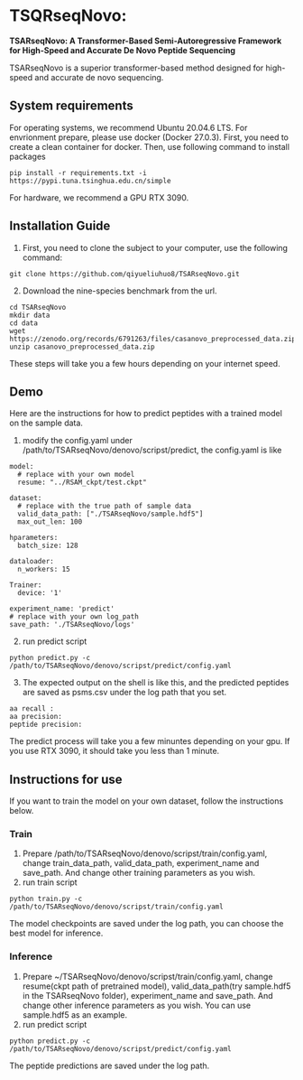 # TSQRseqNovo:

**TSARseqNovo: A Transformer-Based Semi-Autoregressive Framework for High-Speed and Accurate De Novo Peptide Sequencing**

TSARseqNovo is a superior transformer-based method designed for high-speed and accurate de novo sequencing.

## System requirements
For operating systems, we recommend Ubuntu 20.04.6 LTS.
For envrionment prepare, please use docker (Docker 27.0.3). First, you need to create a clean container for docker. Then, use following command to install packages
~~~
pip install -r requirements.txt -i https://pypi.tuna.tsinghua.edu.cn/simple
~~~
For hardware, we recommend a GPU RTX 3090.

## Installation Guide
1. First, you need to clone the subject to your computer, use the following command:
~~~
git clone https://github.com/qiyueliuhuo8/TSARseqNovo.git
~~~
2. Download the nine-species benchmark from the url.
~~~
cd TSARseqNovo
mkdir data
cd data
wget https://zenodo.org/records/6791263/files/casanovo_preprocessed_data.zip
unzip casanovo_preprocessed_data.zip
~~~
These steps will take you a few hours depending on your internet speed.

## Demo
Here are the instructions for how to predict peptides with a trained model on the sample data.
1. modify the config.yaml under /path/to/TSARseqNovo/denovo/scripst/predict, the config.yaml is like
~~~
model:
  # replace with your own model
  resume: "../RSAM_ckpt/test.ckpt"

dataset:
  # replace with the true path of sample data
  valid_data_path: ["./TSARseqNovo/sample.hdf5"]
  max_out_len: 100

hparameters:
  batch_size: 128

dataloader:
  n_workers: 15

Trainer:
  device: '1'

experiment_name: 'predict'
# replace with your own log_path
save_path: './TSARseqNovo/logs'
~~~
2. run predict script
~~~
python predict.py -c /path/to/TSARseqNovo/denovo/scripst/predict/config.yaml
~~~
3. The expected output on the shell is like this, and the predicted peptides are saved as psms.csv under the log path that you set.
~~~
aa recall :
aa precision:
peptide precision: 
~~~
The predict process will take you a few minuntes depending on your gpu. If you use RTX 3090, it should take you less than 1 minute.

## Instructions for use
If you want to train the model on your own dataset, follow the instructions below.
### Train
1. Prepare /path/to/TSARseqNovo/denovo/scripst/train/config.yaml, change train_data_path, valid_data_path, experiment_name and save_path. And change other training parameters as you wish.
2. run train script 
~~~
python train.py -c /path/to/TSARseqNovo/denovo/scripst/train/config.yaml
~~~
The model checkpoints are saved under the log path, you can choose the best model for inference.
### Inference
1. Prepare ~/TSARseqNovo/denovo/scripst/train/config.yaml, change resume(ckpt path of pretrained model), valid_data_path(try sample.hdf5 in the TSARseqNovo folder), experiment_name and save_path. And change other inference parameters as you wish. You can use sample.hdf5 as an example.
2. run predict script
~~~
python predict.py -c /path/to/TSARseqNovo/denovo/scripst/predict/config.yaml
~~~
The peptide predictions are saved under the log path.
